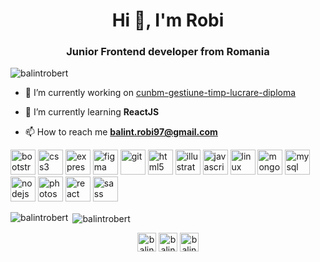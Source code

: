 <h1 align="center">Hi 👋, I'm Robi</h1>
<h3 align="center">Junior Frontend developer from Romania</h3>

<p align="left"> <img src="https://komarev.com/ghpvc/?username=balintrobert" alt="balintrobert" /> </p>

- 🔭 I’m currently working on [cunbm-gestiune-timp-lucrare-diploma](https://github.com/balintrobert/cunbm-gestiune-timp-lucrare-diploma)

- 🌱 I’m currently learning **ReactJS**

- 📫 How to reach me **balint.robi97@gmail.com**

<p align="left"><img src="https://devicons.github.io/devicon/devicon.git/icons/bootstrap/bootstrap-plain.svg" alt="bootstrap" width="40" height="40"/> <img src="https://devicons.github.io/devicon/devicon.git/icons/css3/css3-original-wordmark.svg" alt="css3" width="40" height="40"/> <img src="https://devicons.github.io/devicon/devicon.git/icons/express/express-original-wordmark.svg" alt="express" width="40" height="40"/> <img src="https://www.vectorlogo.zone/logos/figma/figma-icon.svg" alt="figma" width="40" height="40"/> <img src="https://www.vectorlogo.zone/logos/git-scm/git-scm-icon.svg" alt="git" width="40" height="40"/> <img src="https://devicons.github.io/devicon/devicon.git/icons/html5/html5-original-wordmark.svg" alt="html5" width="40" height="40"/> <img src="https://www.vectorlogo.zone/logos/adobe_illustrator/adobe_illustrator-icon.svg" alt="illustrator" width="40" height="40"/> <img src="https://devicons.github.io/devicon/devicon.git/icons/javascript/javascript-original.svg" alt="javascript" width="40" height="40"/> <img src="https://devicons.github.io/devicon/devicon.git/icons/linux/linux-original.svg" alt="linux" width="40" height="40"/> <img src="https://devicons.github.io/devicon/devicon.git/icons/mongodb/mongodb-original-wordmark.svg" alt="mongodb" width="40" height="40"/> <img src="https://devicons.github.io/devicon/devicon.git/icons/mysql/mysql-original-wordmark.svg" alt="mysql" width="40" height="40"/> <img src="https://devicons.github.io/devicon/devicon.git/icons/nodejs/nodejs-original-wordmark.svg" alt="nodejs" width="40" height="40"/> <img src="https://devicons.github.io/devicon/devicon.git/icons/photoshop/photoshop-plain.svg" alt="photoshop" width="40" height="40"/> <img src="https://devicons.github.io/devicon/devicon.git/icons/react/react-original-wordmark.svg" alt="react" width="40" height="40"/> <img src="https://devicons.github.io/devicon/devicon.git/icons/sass/sass-original.svg" alt="sass" width="40" height="40"/></p><p><img align="left" src="https://github-readme-stats.vercel.app/api/top-langs/?username=balintrobert&layout=compact&hide=html" alt="balintrobert" /></p>

<p>&nbsp;<img align="center" src="https://github-readme-stats.vercel.app/api?username=balintrobert&show_icons=true" alt="balintrobert" /></p>

<p align="center">
<a href="https://linkedin.com/in/balint-robert" target="blank"><img align="center" src="https://cdn.jsdelivr.net/npm/simple-icons@3.0.1/icons/linkedin.svg" alt="balint-robert" height="30" width="30" /></a>
<a href="https://fb.com/balintrobii" target="blank"><img align="center" src="https://cdn.jsdelivr.net/npm/simple-icons@3.0.1/icons/facebook.svg" alt="balintrobii" height="30" width="30" /></a>
<a href="https://instagram.com/balintrobii" target="blank"><img align="center" src="https://cdn.jsdelivr.net/npm/simple-icons@3.0.1/icons/instagram.svg" alt="balintrobii" height="30" width="30" /></a>
</p>
